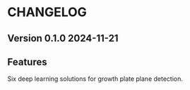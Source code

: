 # CHANGELOG

## Version 0.1.0 2024-11-21

## Features

Six deep learning solutions for growth plate plane detection.
